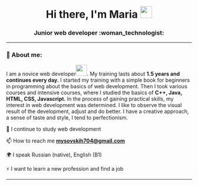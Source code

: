 <h1 align="center">Hi there, I'm Maria
<img src="https://github.com/blackcater/blackcater/raw/main/images/Hi.gif" height="32"/>
</h1>
<h3 align="center">Junior web developer :woman_technologist:</h3>

---

### 📝 About me:
I am a novice web developer<img src="https://media.giphy.com/media/WUlplcMpOCEmTGBtBW/giphy.gif" width="30px">. My training lasts about **1.5 years and continues every day.** I started my training with a simple book for beginners in programming about the basics of web development. Then I took various courses and intensive courses, where I studied the basics of **C++, Java, HTML, CSS, Javascript.** In the process of gaining practical skills, my interest in web development was determined. I like to observe the visual result of the development, adjust and do better. I have a creative approach, a sense of taste and style, I tend to perfectionism.

:telescope: I continue to study web development

📫 How to reach me **mysovskih704@gmail.com**

🌍 I speak Russian (native), English (B1)

:zap: I want to learn a new profession and find a job

---


